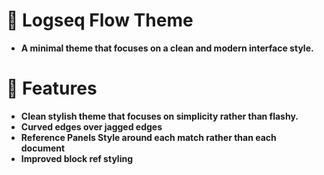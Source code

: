 # 🧠 Logseq Flow Theme
- **A minimal theme that focuses on a clean and modern interface style.**

# 🚀 Features
- **Clean stylish theme that focuses on simplicity rather than flashy.**
- **Curved edges over jagged edges**
- **Reference Panels Style around each match rather than each document**
- **Improved block ref styling**